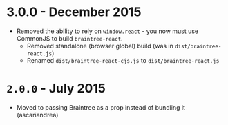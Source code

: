 # 3.0.0 - December 2015

- Removed the ability to rely on `window.react` - you now must use CommonJS to build `braintree-react`.
  - Removed standalone (browser global) build (was in `dist/braintree-react.js`)
  - Renamed `dist/braintree-react-cjs.js` to `dist/braintree-react.js`

# `2.0.0` - July 2015

- Moved to passing Braintree as a prop instead of bundling it (ascariandrea)

